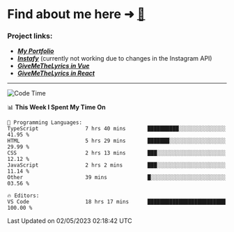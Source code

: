 # Find about me here ➜ [🧑](https://pauabella.dev)

### Project links:
- ***[My Portfolio](https://pauabella.dev)***
- ***[Instafy](https://instafy.me)*** (currently not working due to changes in the Instagram API)
- ***[GiveMeTheLyrics in Vue](https://lyrics.pauabella.dev)***
- ***[GiveMeTheLyrics in React](https://pauabella.dev/GiveMeTheLyrics)***

---
<!--START_SECTION:waka-->
![Code Time](http://img.shields.io/badge/Code%20Time-2%2C124%20hrs%2024%20mins-blue)

📊 **This Week I Spent My Time On** 

```text
💬 Programming Languages: 
TypeScript               7 hrs 40 mins       ██████████░░░░░░░░░░░░░░░   41.95 % 
HTML                     5 hrs 29 mins       ███████░░░░░░░░░░░░░░░░░░   29.99 % 
CSS                      2 hrs 13 mins       ███░░░░░░░░░░░░░░░░░░░░░░   12.12 % 
JavaScript               2 hrs 2 mins        ███░░░░░░░░░░░░░░░░░░░░░░   11.14 % 
Other                    39 mins             █░░░░░░░░░░░░░░░░░░░░░░░░   03.56 % 

🔥 Editors: 
VS Code                  18 hrs 17 mins      █████████████████████████   100.00 % 
```


 Last Updated on 02/05/2023 02:18:42 UTC
<!--END_SECTION:waka-->
